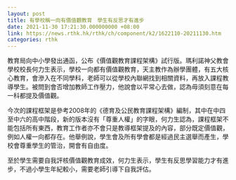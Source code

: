 ```yaml
---
layout: post
title: 有學校稱一向有價值觀教育　學生有反思才有進步
date: 2021-11-30 17:21:30.000000000 +08:00
link: https://news.rthk.hk/rthk/ch/component/k2/1622110-20211130.htm
categories: rthk
---
```


教育局向中小學發出通函，公布《價值觀教育課程架構》試行版。瑪利諾神父教會學校校長何力生表示，學校一向都有價值觀教育，天主教作為辦學團體，有五大核心教育，會滲入在不同學科，老師可以從學校內聯網找到相關資料，再放入課程教導學生。被問到會否增加教師工作壓力，他說會以平常心去做，認為毋須刻意在每一科都提及價值觀。

今次的課程框架是參考2008年的《德育及公民教育課程架構》編制，其中在中四至中六的高中階段，新的版本沒有「尊重人權」的字眼，何力生認為，課程框架不能包括所有東西，教育工作者亦不會只是教導框架提及的內容，部分既定價值觀，例如人權一向都存在。他舉例說，學生會及所有學會都是經過民主選舉而產生，學校會尊重學生的管治，開會有自由度。

至於學生需要自我評核價值觀教育成效，何力生表示，學生有反思學習能力才有進步，不過小學生年紀較小，需要老師引導下自我評估。
